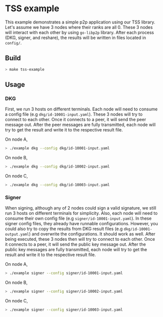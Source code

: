 # TSS example

This example demonstrates a simple p2p application using our TSS library. Let's assume we have 3 nodes where their ranks are all 0. These 3 nodes will interact with each other by using `go-libp2p` library. After each process (DKG, signer, and reshare), the results will be written in files located in `config/`.

## Build
```sh
> make tss-example
```

## Usage
### DKG

First, we run 3 hosts on different terminals. Each node will need to consume a config file (e.g `dkg/id-10001-input.yaml`). These 3 nodes will try to connect to each other. Once it connects to a peer, it will send the peer message out. After the peer messages are fully transmitted, each node will try to get the result and write it to the respective result file.

On node A, 
```sh
> ./example dkg --config dkg/id-10001-input.yaml
```

On node B,
```sh
> ./example dkg --config dkg/id-10002-input.yaml
```

On node C,
```sh
> ./example dkg --config dkg/id-10003-input.yaml
```

### Signer

When signing, although any of 2 nodes could sign a valid signature, we still run 3 hosts on different terminals for simplicity. Also, each node will need to consume their own config file (e.g `signer/id-10001-input.yaml`). In these signer config files, they already have runnable configurations. However, you could also try to copy the results from DKG result files (e.g `dkg/id-10001-output.yaml`) and overwrite the configurations. It should work as well. After being executed, these 3 nodes then will try to connect to each other. Once it connects to a peer, it will send the public key message out. After the public key messages are fully transmitted, each node will try to get the result and write it to the respective result file.

On node A,
```sh
> ./example signer --config signer/id-10001-input.yaml
```

On node B,
```sh
> ./example signer --config signer/id-10002-input.yaml
```

On node C,
```sh
> ./example signer --config signer/id-10003-input.yaml
```
